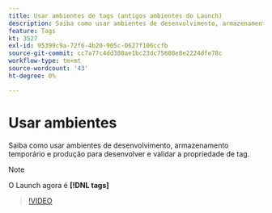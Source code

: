```yaml
---
title: Usar ambientes de tags (antigos ambientes do Launch)
description: Saiba como usar ambientes de desenvolvimento, armazenamento temporário e produção para desenvolver e validar a propriedade de tag.
feature: Tags
kt: 3527
exl-id: 95399c9a-72f6-4b20-905c-0627f106ccfb
source-git-commit: cc7a77c4dd380ae1bc23dc75608e8e2224dfe78c
workflow-type: tm+mt
source-wordcount: '43'
ht-degree: 0%

---
```


# Usar ambientes

Saiba como usar ambientes de desenvolvimento, armazenamento temporário e produção para desenvolver e validar a propriedade de tag.

>[!NOTE]
>
> O Launch agora é **[!DNL tags]**

>[!VIDEO](https://video.tv.adobe.com/v/28729/?quality=12&learn=on)
